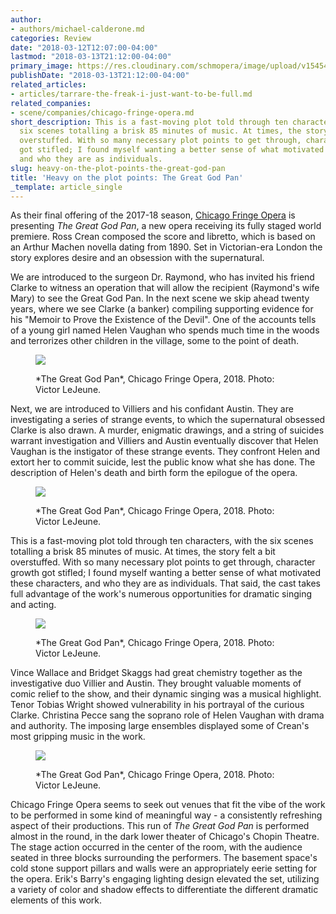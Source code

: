```yaml
---
author:
- authors/michael-calderone.md
categories: Review
date: "2018-03-12T12:07:00-04:00"
lastmod: "2018-03-13T21:12:00-04:00"
primary_image: https://res.cloudinary.com/schmopera/image/upload/v1545409169/media/webhook-uploads/1520870668604/sq---GreatGodPan2.jpg.jpg
publishDate: "2018-03-13T21:12:00-04:00"
related_articles:
- articles/tarrare-the-freak-i-just-want-to-be-full.md
related_companies:
- scene/companies/chicago-fringe-opera.md
short_description: This is a fast-moving plot told through ten characters, with the
  six scenes totalling a brisk 85 minutes of music. At times, the story felt a bit
  overstuffed. With so many necessary plot points to get through, character growth
  got stifled; I found myself wanting a better sense of what motivated these characters,
  and who they are as individuals.
slug: heavy-on-the-plot-points-the-great-god-pan
title: 'Heavy on the plot points: The Great God Pan'
_template: article_single
---
```


As their final offering of the 2017-18 season, [Chicago Fringe Opera](/scene/people/chicago-fringe-opera/) is presenting *The Great God Pan*, a new opera receiving its fully staged world premiere. Ross Crean composed the score and libretto, which is based on an Arthur Machen novella dating from 1890. Set in Victorian-era London the story explores desire and an obsession with the supernatural.

We are introduced to the surgeon Dr. Raymond, who has invited his friend Clarke to witness an operation that will allow the recipient (Raymond's wife Mary) to see the Great God Pan. In the next scene we skip ahead twenty years, where we see Clarke (a banker) compiling supporting evidence for his "Memoir to Prove the Existence of the Devil". One of the accounts tells of a young girl named Helen Vaughan who spends much time in the woods and terrorizes other children in the village, some to the point of death.

<figure data-type="image">

![](https://res.cloudinary.com/schmopera/image/upload/v1545409169/media/webhook-uploads/1520870748169/GreatGodPan9.jpg.jpg)

<figcaption>*The Great God Pan*, Chicago Fringe Opera, 2018. Photo: Victor LeJeune.</figcaption>
</figure>

Next, we are introduced to Villiers and his confidant Austin. They are investigating a series of strange events, to which the supernatural obsessed Clarke is also drawn. A murder, enigmatic drawings, and a string of suicides warrant investigation and Villiers and Austin eventually discover that Helen Vaughan is the instigator of these strange events. They confront Helen and extort her to commit suicide, lest the public know what she has done. The description of Helen's death and birth form the epilogue of the opera.

<figure data-type="image">

![](https://res.cloudinary.com/schmopera/image/upload/v1545409169/media/webhook-uploads/1520870757876/GreatGodPan6.jpg.jpg)

<figcaption>*The Great God Pan*, Chicago Fringe Opera, 2018. Photo: Victor LeJeune.</figcaption>
</figure>

This is a fast-moving plot told through ten characters, with the six scenes totalling a brisk 85 minutes of music. At times, the story felt a bit overstuffed. With so many necessary plot points to get through, character growth got stifled; I found myself wanting a better sense of what motivated these characters, and who they are as individuals. That said, the cast takes full advantage of the work's numerous opportunities for dramatic singing and acting.

<figure data-type="image">

![](https://res.cloudinary.com/schmopera/image/upload/v1545409169/media/webhook-uploads/1520870725152/GreatGodPan1.jpg.jpg)

<figcaption>*The Great God Pan*, Chicago Fringe Opera, 2018. Photo: Victor LeJeune.</figcaption>
</figure>

Vince Wallace and Bridget Skaggs had great chemistry together as the investigative duo Villier and Austin. They brought valuable moments of comic relief to the show, and their dynamic singing was a musical highlight. Tenor Tobias Wright showed vulnerability in his portrayal of the curious Clarke. Christina Pecce sang the soprano role of Helen Vaughan with drama and authority. The imposing large ensembles displayed some of Crean's most gripping music in the work.

<figure data-type="image">

![](https://res.cloudinary.com/schmopera/image/upload/v1545409169/media/webhook-uploads/1520870733872/GreatGodPan3.jpg.jpg)

<figcaption>*The Great God Pan*, Chicago Fringe Opera, 2018. Photo: Victor LeJeune.</figcaption>
</figure>

Chicago Fringe Opera seems to seek out venues that fit the vibe of the work to be performed in some kind of meaningful way - a consistently refreshing aspect of their productions. This run of *The Great God Pan* is performed almost in the round, in the dark lower theater of Chicago's Chopin Theatre. The stage action occurred in the center of the room, with the audience seated in three blocks surrounding the performers. The basement space's cold stone support pillars and walls were an appropriately eerie setting for the opera. Erik's Barry's engaging lighting design elevated the set, utilizing a variety of color and shadow effects to differentiate the different dramatic elements of this work.
